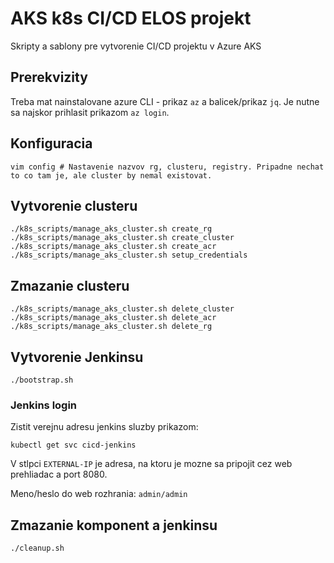 # AKS k8s CI/CD ELOS projekt

Skripty a sablony pre vytvorenie CI/CD projektu v Azure AKS


## Prerekvizity

Treba mat nainstalovane azure CLI - prikaz `az` a balicek/prikaz `jq`.
Je nutne sa najskor prihlasit prikazom `az login`.

## Konfiguracia

```
vim config # Nastavenie nazvov rg, clusteru, registry. Pripadne nechat to co tam je, ale cluster by nemal existovat.
```

## Vytvorenie clusteru

```
./k8s_scripts/manage_aks_cluster.sh create_rg
./k8s_scripts/manage_aks_cluster.sh create_cluster
./k8s_scripts/manage_aks_cluster.sh create_acr
./k8s_scripts/manage_aks_cluster.sh setup_credentials
```

## Zmazanie clusteru

```
./k8s_scripts/manage_aks_cluster.sh delete_cluster
./k8s_scripts/manage_aks_cluster.sh delete_acr
./k8s_scripts/manage_aks_cluster.sh delete_rg
```

## Vytvorenie Jenkinsu

```
./bootstrap.sh
```

### Jenkins login

Zistit verejnu adresu jenkins sluzby prikazom:

```
kubectl get svc cicd-jenkins
```

V stlpci `EXTERNAL-IP` je adresa, na ktoru je mozne sa pripojit cez web prehliadac a port 8080.

Meno/heslo do web rozhrania: `admin/admin`

## Zmazanie komponent a jenkinsu

```
./cleanup.sh
```
